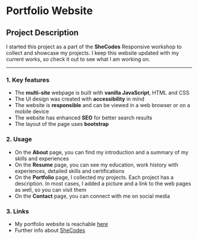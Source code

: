 # Portfolio Website

## Project Description

I started this project as a part of the **SheCodes** Responsive workshop to collect and showcase my projects. I keep this website updated with my current works, so check it out to see what I am working on.

---

### 1. Key features

* The **multi-site** webpage is built with **vanilla JavaScript**, HTML and CSS
* The UI design was created with **accessibility** in mind
* The website is **responsible** and can be viewed in a web browser or on a mobile device
* The website has enhanced **SEO** for better search results
* The layout of the page uses **bootstrap**

### 2. Usage

* On the **About** page, you can find my introduction and a summary of my skills and experiences
* On the **Resume** page, you can see my education, work history with experiences, detailed skills and certifications
* On the **Portfolio** page, I collected my projects. Each project has a description. In most cases, I added a picture and a link to the web pages as well, so you can visit them
* On the **Contact** page, you can connect with me on social media


### 3. Links

* My portfolio website is reachable [here](https://fervent-mcclintock-5ae779.netlify.app/)
* Further info about [SheCodes](https://www.shecodes.io/)